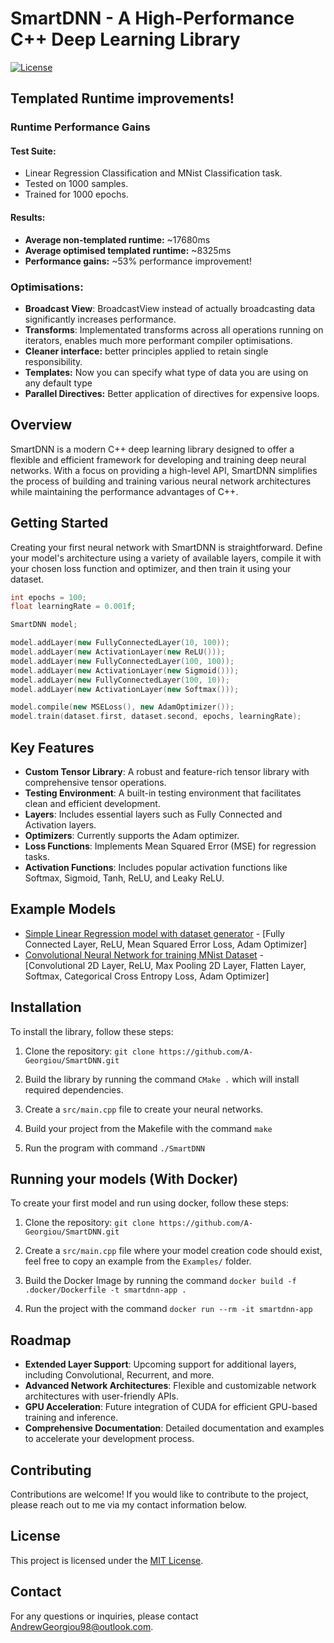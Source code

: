 
# SmartDNN - A High-Performance C++ Deep Learning Library

[![License](https://img.shields.io/badge/license-MIT-blue.svg)](LICENSE)

## Templated Runtime improvements!

### Runtime Performance Gains
#### Test Suite:
- Linear Regression Classification and MNist Classification task.
- Tested on 1000 samples.
- Trained for 1000 epochs.

#### Results:
- **Average non-templated runtime:** ~17680ms
- **Average optimised templated runtime:** ~8325ms
- **Performance gains:** ~53% performance improvement!

### Optimisations:
- **Broadcast View**: BroadcastView instead of actually broadcasting data significantly increases performance.
- **Transforms**: Implementated transforms across all operations running on iterators, enables much more performant compiler optimisations.
- **Cleaner interface:** better principles applied to retain single responsibility.
- **Templates:** Now you can specify what type of data you are using on any default type
- **Parallel Directives:** Better application of directives for expensive loops.

## Overview

SmartDNN is a modern C++ deep learning library designed to offer a flexible and efficient framework for developing and training deep neural networks. With a focus on providing a high-level API, SmartDNN simplifies the process of building and training various neural network architectures while maintaining the performance advantages of C++.

## Getting Started

Creating your first neural network with SmartDNN is straightforward. Define your model's architecture using a variety of available layers, compile it with your chosen loss function and optimizer, and then train it using your dataset.

```cpp
int epochs = 100;
float learningRate = 0.001f;

SmartDNN model;

model.addLayer(new FullyConnectedLayer(10, 100));
model.addLayer(new ActivationLayer(new ReLU()));
model.addLayer(new FullyConnectedLayer(100, 100));
model.addLayer(new ActivationLayer(new Sigmoid()));
model.addLayer(new FullyConnectedLayer(100, 10));
model.addLayer(new ActivationLayer(new Softmax()));

model.compile(new MSELoss(), new AdamOptimizer());
model.train(dataset.first, dataset.second, epochs, learningRate);
```

## Key Features

-   **Custom Tensor Library**: A robust and feature-rich tensor library with comprehensive tensor operations.
-   **Testing Environment**: A built-in testing environment that facilitates clean and efficient development.
-   **Layers**: Includes essential layers such as Fully Connected and Activation layers.
-   **Optimizers**: Currently supports the Adam optimizer.
-   **Loss Functions**: Implements Mean Squared Error (MSE) for regression tasks.
-   **Activation Functions**: Includes popular activation functions like Softmax, Sigmoid, Tanh, ReLU, and Leaky ReLU.

## Example Models

- [Simple Linear Regression model with dataset generator](https://github.com/A-Georgiou/SmartDNN/blob/main/Examples/SimpleLinearRegressionModel.cpp) - [Fully Connected Layer, ReLU, Mean Squared Error Loss, Adam Optimizer]
- [Convolutional Neural Network for training MNist Dataset](https://github.com/A-Georgiou/SmartDNN/blob/main/Examples/MNistModel.cpp) - [Convolutional 2D Layer, ReLU, Max Pooling 2D Layer, Flatten Layer, Softmax, Categorical Cross Entropy Loss, Adam Optimizer]

## Installation

To install the library, follow these steps:

1. Clone the repository: `git clone https://github.com/A-Georgiou/SmartDNN.git`

2. Build the library by running the command `CMake .` which will install required dependencies.

3. Create a `src/main.cpp` file to create your neural networks.

3. Build your project from the Makefile with the command `make`

4. Run the program with command `./SmartDNN`

## Running your models (With Docker)

To create your first model and run using docker, follow these steps:

1. Clone the repository: `git clone https://github.com/A-Georgiou/SmartDNN.git`

2. Create a `src/main.cpp` file where your model creation code should exist, feel free to copy an example from the `Examples/` folder.

3. Build the Docker Image by running the command `docker build -f .docker/Dockerfile -t smartdnn-app .`

4. Run the project with the command `docker run --rm -it smartdnn-app`

## Roadmap

-   **Extended Layer Support**: Upcoming support for additional layers, including Convolutional, Recurrent, and more.
-   **Advanced Network Architectures**: Flexible and customizable network architectures with user-friendly APIs.
-   **GPU Acceleration**: Future integration of CUDA for efficient GPU-based training and inference.
-   **Comprehensive Documentation**: Detailed documentation and examples to accelerate your development process.

## Contributing

Contributions are welcome! If you would like to contribute to the project, please reach out to me via my contact information below.

## License

This project is licensed under the [MIT License](LICENSE).

## Contact

For any questions or inquiries, please contact [AndrewGeorgiou98@outlook.com](mailto:andrewgeorgiou98@outlook.com).
